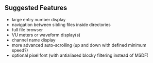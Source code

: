 ## Suggested Features

- large entry number display
- navigation between sibling files inside directories
- full file browser
- VU meters or waveform display(s)
- channel name display
- more advanced auto-scrolling (up and down with defined minimum speed?)
- optional pixel font (with antialiased blocky filtering instead of MSDF)

